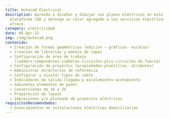 ```yaml
---
title: Autocad Electrical
description: Aprenda a diseñar y dibujar sus planos eléctricos en esta
  plataforma CAD y obtenga un valor agregado a los servicios eléctricos que
  ofrece.
category: electricidad
date: 06-Apr-22
img: /img/autocad.png
contenido:
  - Creación de formas geométricas (edición – gráficos- escalas)
  - Creación de librerías y manejo de capas
  - Configuración de área de trabajo
    (ladders-componentes-símbolos-circuitos-plcs-circuitos de fuerza)
  - Configuración de proyectos (propiedades-plantillas- atributos)
  - Administrar directorios de referencia
  - Configurar y ajustar tipos de cable
  - Indicadores de salida llegada y escalamiento-acotamiento
  - Gabinetes elementos de panel
  - Conversiones de 3d a 2d
  - Preparación de layout
  - Impresiones y/o ploteado de proyectos eléctricos
requisitosRecomendados:
  - Conocimientos en instalaciones eléctricas domiciliarias
---
```

